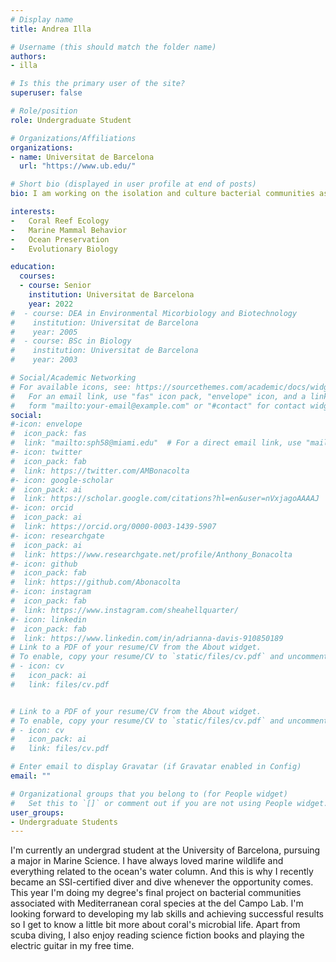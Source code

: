 ```yaml
---
# Display name
title: Andrea Illa

# Username (this should match the folder name)
authors:
- illa

# Is this the primary user of the site?
superuser: false

# Role/position
role: Undergraduate Student

# Organizations/Affiliations
organizations:
- name: Universitat de Barcelona
  url: "https://www.ub.edu/"

# Short bio (displayed in user profile at end of posts)
bio: I am working on the isolation and culture bacterial communities associated with Mediterranean coral species.

interests:
-   Coral Reef Ecology
-   Marine Mammal Behavior
-   Ocean Preservation
-   Evolutionary Biology

education:
  courses:
  - course: Senior
    institution: Universitat de Barcelona
    year: 2022
#  - course: DEA in Environmental Micorbiology and Biotechnology
#    institution: Universitat de Barcelona
#    year: 2005
#  - course: BSc in Biology
#    institution: Universitat de Barcelona
#    year: 2003

# Social/Academic Networking
# For available icons, see: https://sourcethemes.com/academic/docs/widgets/#icons
#   For an email link, use "fas" icon pack, "envelope" icon, and a link in the
#   form "mailto:your-email@example.com" or "#contact" for contact widget.
social:
#-icon: envelope
#  icon_pack: fas
#  link: "mailto:sph58@miami.edu"  # For a direct email link, use "mailto:test@example.org".
#- icon: twitter
#  icon_pack: fab
#  link: https://twitter.com/AMBonacolta
#- icon: google-scholar
#  icon_pack: ai
#  link: https://scholar.google.com/citations?hl=en&user=nVxjagoAAAAJ
#- icon: orcid
#  icon_pack: ai
#  link: https://orcid.org/0000-0003-1439-5907
#- icon: researchgate
#  icon_pack: ai
#  link: https://www.researchgate.net/profile/Anthony_Bonacolta
#- icon: github
#  icon_pack: fab
#  link: https://github.com/Abonacolta
#- icon: instagram
#  icon_pack: fab
#  link: https://www.instagram.com/sheahellquarter/
#- icon: linkedin
#  icon_pack: fab
#  link: https://www.linkedin.com/in/adrianna-davis-910850189
# Link to a PDF of your resume/CV from the About widget.
# To enable, copy your resume/CV to `static/files/cv.pdf` and uncomment the lines below.
# - icon: cv
#   icon_pack: ai
#   link: files/cv.pdf


# Link to a PDF of your resume/CV from the About widget.
# To enable, copy your resume/CV to `static/files/cv.pdf` and uncomment the lines below.
# - icon: cv
#   icon_pack: ai
#   link: files/cv.pdf

# Enter email to display Gravatar (if Gravatar enabled in Config)
email: ""

# Organizational groups that you belong to (for People widget)
#   Set this to `[]` or comment out if you are not using People widget.
user_groups:
- Undergraduate Students
---
```


I'm currently an undergrad student at the University of Barcelona, pursuing a major in Marine Science. I have always loved marine wildlife and everything related to the ocean's water column. And this is why I recently became an SSI-certified diver and dive whenever the opportunity comes. This year I'm doing my degree's final project on bacterial communities associated with Mediterranean coral species at the del Campo Lab. I'm looking forward to developing my lab skills and achieving successful results so I get to know a little bit more about coral's microbial life. Apart from scuba diving, I also enjoy reading science fiction books and playing the electric guitar in my free time.
